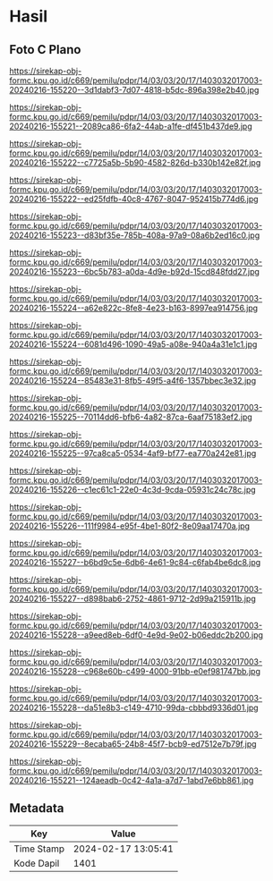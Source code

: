 # Hasil

## Foto C Plano

https://sirekap-obj-formc.kpu.go.id/c669/pemilu/pdpr/14/03/03/20/17/1403032017003-20240216-155220--3d1dabf3-7d07-4818-b5dc-896a398e2b40.jpg

https://sirekap-obj-formc.kpu.go.id/c669/pemilu/pdpr/14/03/03/20/17/1403032017003-20240216-155221--2089ca86-6fa2-44ab-a1fe-df451b437de9.jpg

https://sirekap-obj-formc.kpu.go.id/c669/pemilu/pdpr/14/03/03/20/17/1403032017003-20240216-155222--c7725a5b-5b90-4582-826d-b330b142e82f.jpg

https://sirekap-obj-formc.kpu.go.id/c669/pemilu/pdpr/14/03/03/20/17/1403032017003-20240216-155222--ed25fdfb-40c8-4767-8047-952415b774d6.jpg

https://sirekap-obj-formc.kpu.go.id/c669/pemilu/pdpr/14/03/03/20/17/1403032017003-20240216-155223--d83bf35e-785b-408a-97a9-08a6b2ed16c0.jpg

https://sirekap-obj-formc.kpu.go.id/c669/pemilu/pdpr/14/03/03/20/17/1403032017003-20240216-155223--6bc5b783-a0da-4d9e-b92d-15cd848fdd27.jpg

https://sirekap-obj-formc.kpu.go.id/c669/pemilu/pdpr/14/03/03/20/17/1403032017003-20240216-155224--a62e822c-8fe8-4e23-b163-8997ea914756.jpg

https://sirekap-obj-formc.kpu.go.id/c669/pemilu/pdpr/14/03/03/20/17/1403032017003-20240216-155224--6081d496-1090-49a5-a08e-940a4a31e1c1.jpg

https://sirekap-obj-formc.kpu.go.id/c669/pemilu/pdpr/14/03/03/20/17/1403032017003-20240216-155224--85483e31-8fb5-49f5-a4f6-1357bbec3e32.jpg

https://sirekap-obj-formc.kpu.go.id/c669/pemilu/pdpr/14/03/03/20/17/1403032017003-20240216-155225--70114dd6-bfb6-4a82-87ca-6aaf75183ef2.jpg

https://sirekap-obj-formc.kpu.go.id/c669/pemilu/pdpr/14/03/03/20/17/1403032017003-20240216-155225--97ca8ca5-0534-4af9-bf77-ea770a242e81.jpg

https://sirekap-obj-formc.kpu.go.id/c669/pemilu/pdpr/14/03/03/20/17/1403032017003-20240216-155226--c1ec61c1-22e0-4c3d-9cda-05931c24c78c.jpg

https://sirekap-obj-formc.kpu.go.id/c669/pemilu/pdpr/14/03/03/20/17/1403032017003-20240216-155226--111f9984-e95f-4be1-80f2-8e09aa17470a.jpg

https://sirekap-obj-formc.kpu.go.id/c669/pemilu/pdpr/14/03/03/20/17/1403032017003-20240216-155227--b6bd9c5e-6db6-4e61-9c84-c6fab4be6dc8.jpg

https://sirekap-obj-formc.kpu.go.id/c669/pemilu/pdpr/14/03/03/20/17/1403032017003-20240216-155227--d898bab6-2752-4861-9712-2d99a215911b.jpg

https://sirekap-obj-formc.kpu.go.id/c669/pemilu/pdpr/14/03/03/20/17/1403032017003-20240216-155228--a9eed8eb-6df0-4e9d-9e02-b06eddc2b200.jpg

https://sirekap-obj-formc.kpu.go.id/c669/pemilu/pdpr/14/03/03/20/17/1403032017003-20240216-155228--c968e60b-c499-4000-91bb-e0ef981747bb.jpg

https://sirekap-obj-formc.kpu.go.id/c669/pemilu/pdpr/14/03/03/20/17/1403032017003-20240216-155228--da51e8b3-c149-4710-99da-cbbbd9336d01.jpg

https://sirekap-obj-formc.kpu.go.id/c669/pemilu/pdpr/14/03/03/20/17/1403032017003-20240216-155229--8ecaba65-24b8-45f7-bcb9-ed7512e7b79f.jpg

https://sirekap-obj-formc.kpu.go.id/c669/pemilu/pdpr/14/03/03/20/17/1403032017003-20240216-155221--124aeadb-0c42-4a1a-a7d7-1abd7e6bb861.jpg


## Metadata

| Key        | Value               |
| ---------- | ------------------- |
| Time Stamp | 2024-02-17 13:05:41 |
| Kode Dapil | 1401                |



